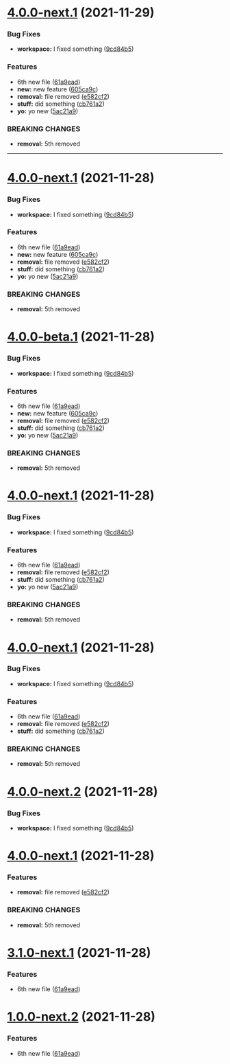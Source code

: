 # [4.0.0-next.1](https://github.com/yinonov/release-workflow/compare/v3.0.0...v4.0.0-next.1) (2021-11-29)


### Bug Fixes

* **workspace:** I fixed something ([9cd84b5](https://github.com/yinonov/release-workflow/commit/9cd84b59a061422267a7ec8bde96630c5dc7ec8b))


### Features

* 6th new file ([61a9ead](https://github.com/yinonov/release-workflow/commit/61a9ead6b082c05656b65ac1f01e29e41d674efc))
* **new:** new feature ([605ca9c](https://github.com/yinonov/release-workflow/commit/605ca9c7af7cc1b49121b06606213b1734789551))
* **removal:** file removed ([e582cf2](https://github.com/yinonov/release-workflow/commit/e582cf28ff116bf4130d2c50f300b622e0754b32))
* **stuff:** did something ([cb761a2](https://github.com/yinonov/release-workflow/commit/cb761a21dd69ab37086b22036de83d381f153005))
* **yo:** yo new ([5ac21a9](https://github.com/yinonov/release-workflow/commit/5ac21a97adca4e23cd5953f09779b5d1049d0f84))


### BREAKING CHANGES

* **removal:** 5th removed

- - -

# [4.0.0-next.1](https://github.com/yinonov/release-workflow/compare/v3.0.0...v4.0.0-next.1) (2021-11-28)


### Bug Fixes

* **workspace:** I fixed something ([9cd84b5](https://github.com/yinonov/release-workflow/commit/9cd84b59a061422267a7ec8bde96630c5dc7ec8b))


### Features

* 6th new file ([61a9ead](https://github.com/yinonov/release-workflow/commit/61a9ead6b082c05656b65ac1f01e29e41d674efc))
* **new:** new feature ([605ca9c](https://github.com/yinonov/release-workflow/commit/605ca9c7af7cc1b49121b06606213b1734789551))
* **removal:** file removed ([e582cf2](https://github.com/yinonov/release-workflow/commit/e582cf28ff116bf4130d2c50f300b622e0754b32))
* **stuff:** did something ([cb761a2](https://github.com/yinonov/release-workflow/commit/cb761a21dd69ab37086b22036de83d381f153005))
* **yo:** yo new ([5ac21a9](https://github.com/yinonov/release-workflow/commit/5ac21a97adca4e23cd5953f09779b5d1049d0f84))


### BREAKING CHANGES

* **removal:** 5th removed

# [4.0.0-beta.1](https://github.com/yinonov/release-workflow/compare/v3.0.0...v4.0.0-beta.1) (2021-11-28)


### Bug Fixes

* **workspace:** I fixed something ([9cd84b5](https://github.com/yinonov/release-workflow/commit/9cd84b59a061422267a7ec8bde96630c5dc7ec8b))


### Features

* 6th new file ([61a9ead](https://github.com/yinonov/release-workflow/commit/61a9ead6b082c05656b65ac1f01e29e41d674efc))
* **new:** new feature ([605ca9c](https://github.com/yinonov/release-workflow/commit/605ca9c7af7cc1b49121b06606213b1734789551))
* **removal:** file removed ([e582cf2](https://github.com/yinonov/release-workflow/commit/e582cf28ff116bf4130d2c50f300b622e0754b32))
* **stuff:** did something ([cb761a2](https://github.com/yinonov/release-workflow/commit/cb761a21dd69ab37086b22036de83d381f153005))
* **yo:** yo new ([5ac21a9](https://github.com/yinonov/release-workflow/commit/5ac21a97adca4e23cd5953f09779b5d1049d0f84))


### BREAKING CHANGES

* **removal:** 5th removed

# [4.0.0-next.1](https://github.com/yinonov/release-workflow/compare/v3.0.0...v4.0.0-next.1) (2021-11-28)


### Bug Fixes

* **workspace:** I fixed something ([9cd84b5](https://github.com/yinonov/release-workflow/commit/9cd84b59a061422267a7ec8bde96630c5dc7ec8b))


### Features

* 6th new file ([61a9ead](https://github.com/yinonov/release-workflow/commit/61a9ead6b082c05656b65ac1f01e29e41d674efc))
* **removal:** file removed ([e582cf2](https://github.com/yinonov/release-workflow/commit/e582cf28ff116bf4130d2c50f300b622e0754b32))
* **stuff:** did something ([cb761a2](https://github.com/yinonov/release-workflow/commit/cb761a21dd69ab37086b22036de83d381f153005))
* **yo:** yo new ([5ac21a9](https://github.com/yinonov/release-workflow/commit/5ac21a97adca4e23cd5953f09779b5d1049d0f84))


### BREAKING CHANGES

* **removal:** 5th removed

# [4.0.0-next.1](https://github.com/yinonov/release-workflow/compare/v3.0.0...v4.0.0-next.1) (2021-11-28)


### Bug Fixes

* **workspace:** I fixed something ([9cd84b5](https://github.com/yinonov/release-workflow/commit/9cd84b59a061422267a7ec8bde96630c5dc7ec8b))


### Features

* 6th new file ([61a9ead](https://github.com/yinonov/release-workflow/commit/61a9ead6b082c05656b65ac1f01e29e41d674efc))
* **removal:** file removed ([e582cf2](https://github.com/yinonov/release-workflow/commit/e582cf28ff116bf4130d2c50f300b622e0754b32))
* **stuff:** did something ([cb761a2](https://github.com/yinonov/release-workflow/commit/cb761a21dd69ab37086b22036de83d381f153005))


### BREAKING CHANGES

* **removal:** 5th removed

# [4.0.0-next.2](https://github.com/yinonov/release-workflow/compare/v4.0.0-next.1...v4.0.0-next.2) (2021-11-28)


### Bug Fixes

* **workspace:** I fixed something ([9cd84b5](https://github.com/yinonov/release-workflow/commit/9cd84b59a061422267a7ec8bde96630c5dc7ec8b))

# [4.0.0-next.1](https://github.com/yinonov/release-workflow/compare/v3.1.0-next.1...v4.0.0-next.1) (2021-11-28)


### Features

* **removal:** file removed ([e582cf2](https://github.com/yinonov/release-workflow/commit/e582cf28ff116bf4130d2c50f300b622e0754b32))


### BREAKING CHANGES

* **removal:** 5th removed

# [3.1.0-next.1](https://github.com/yinonov/release-workflow/compare/v3.0.0...v3.1.0-next.1) (2021-11-28)


### Features

* 6th new file ([61a9ead](https://github.com/yinonov/release-workflow/commit/61a9ead6b082c05656b65ac1f01e29e41d674efc))

# [1.0.0-next.2](https://github.com/yinonov/release-workflow/compare/v1.0.0-next.1...v1.0.0-next.2) (2021-11-28)


### Features

* 6th new file ([61a9ead](https://github.com/yinonov/release-workflow/commit/61a9ead6b082c05656b65ac1f01e29e41d674efc))
